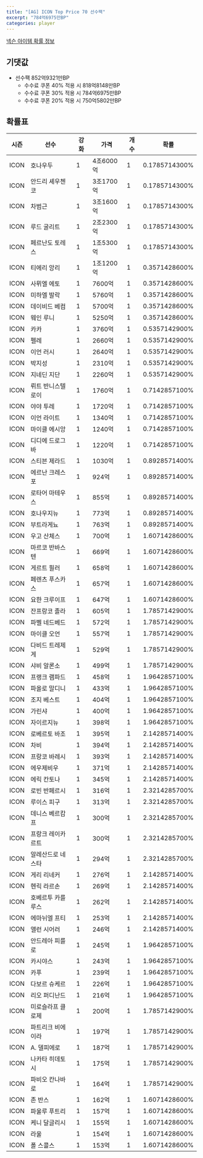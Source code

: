 ```yaml
---
title: "[AG] ICON Top Price 70 선수팩"
excerpt: "784억6975만BP"
categories: player
---
```

[넥슨 아이템 확률 정보](http://iteminfo.nexon.com/probability/fo4?sn=5726)

## 기댓값
- 선수팩 852억9321만BP
  - 수수료 쿠폰 40% 적용 시 818억8148만BP
  - 수수료 쿠폰 30% 적용 시 784억6975만BP
  - 수수료 쿠폰 20% 적용 시 750억5802만BP


## 확률표

|시즌|선수|강화|가격|개수|확률|
|---|---|---|---|---|---|
|ICON|호나우두|1|4조6000억|1|0.1785714300%|
|ICON|안드리 셰우첸코|1|3조1700억|1|0.1785714300%|
|ICON|차범근|1|3조1600억|1|0.1785714300%|
|ICON|루드 굴리트|1|2조2300억|1|0.1785714300%|
|ICON|페르난도 토레스|1|1조5300억|1|0.1785714300%|
|ICON|티에리 앙리|1|1조1200억|1|0.3571428600%|
|ICON|사뮈엘 에토|1|7600억|1|0.3571428600%|
|ICON|미하엘 발락|1|5760억|1|0.3571428600%|
|ICON|데이비드 베컴|1|5700억|1|0.3571428600%|
|ICON|웨인 루니|1|5250억|1|0.3571428600%|
|ICON|카카|1|3760억|1|0.5357142900%|
|ICON|펠레|1|2660억|1|0.5357142900%|
|ICON|이언 러시|1|2640억|1|0.5357142900%|
|ICON|박지성|1|2310억|1|0.5357142900%|
|ICON|지네딘 지단|1|2260억|1|0.5357142900%|
|ICON|뤼트 반니스텔로이|1|1760억|1|0.7142857100%|
|ICON|야야 투레|1|1720억|1|0.7142857100%|
|ICON|이언 라이트|1|1340억|1|0.7142857100%|
|ICON|마이클 에시앙|1|1240억|1|0.7142857100%|
|ICON|디디에 드로그바|1|1220억|1|0.7142857100%|
|ICON|스티븐 제라드|1|1030억|1|0.8928571400%|
|ICON|에르난 크레스포|1|924억|1|0.8928571400%|
|ICON|로타어 마테우스|1|855억|1|0.8928571400%|
|ICON|호나우지뉴|1|773억|1|0.8928571400%|
|ICON|부트라게뇨|1|763억|1|0.8928571400%|
|ICON|우고 산체스|1|700억|1|1.6071428600%|
|ICON|마르코 반바스텐|1|669억|1|1.6071428600%|
|ICON|게르트 뮐러|1|658억|1|1.6071428600%|
|ICON|페렌츠 푸스카스|1|657억|1|1.6071428600%|
|ICON|요한 크루이프|1|647억|1|1.6071428600%|
|ICON|잔프랑코 졸라|1|605억|1|1.7857142900%|
|ICON|파벨 네드베드|1|572억|1|1.7857142900%|
|ICON|마이클 오언|1|557억|1|1.7857142900%|
|ICON|다비드 트레제게|1|529억|1|1.7857142900%|
|ICON|샤비 알론소|1|499억|1|1.7857142900%|
|ICON|프랭크 램파드|1|458억|1|1.9642857100%|
|ICON|파올로 말디니|1|433억|1|1.9642857100%|
|ICON|조지 베스트|1|404억|1|1.9642857100%|
|ICON|가린샤|1|400억|1|1.9642857100%|
|ICON|자이르지뉴|1|398억|1|1.9642857100%|
|ICON|로베르토 바조|1|395억|1|2.1428571400%|
|ICON|차비|1|394억|1|2.1428571400%|
|ICON|프랑코 바레시|1|393억|1|2.1428571400%|
|ICON|에우제비우|1|371억|1|2.1428571400%|
|ICON|에릭 칸토나|1|345억|1|2.1428571400%|
|ICON|로빈 반페르시|1|316억|1|2.3214285700%|
|ICON|루이스 피구|1|313억|1|2.3214285700%|
|ICON|데니스 베르캄프|1|300억|1|2.3214285700%|
|ICON|프랑크 레이카르트|1|300억|1|2.3214285700%|
|ICON|알레산드로 네스타|1|294억|1|2.3214285700%|
|ICON|게리 리네커|1|276억|1|2.1428571400%|
|ICON|헨릭 라르손|1|269억|1|2.1428571400%|
|ICON|호베르투 카를루스|1|262억|1|2.1428571400%|
|ICON|에마뉘엘 프티|1|253억|1|2.1428571400%|
|ICON|앨런 시어러|1|246억|1|2.1428571400%|
|ICON|안드레아 피를로|1|245억|1|1.9642857100%|
|ICON|카시야스|1|243억|1|1.9642857100%|
|ICON|카푸|1|239억|1|1.9642857100%|
|ICON|다보르 슈케르|1|226억|1|1.9642857100%|
|ICON|리오 퍼디난드|1|216억|1|1.9642857100%|
|ICON|미로슬라프 클로제|1|200억|1|1.7857142900%|
|ICON|파트리크 비에이라|1|197억|1|1.7857142900%|
|ICON|A. 델피에로|1|187억|1|1.7857142900%|
|ICON|나카타 히데토시|1|175억|1|1.7857142900%|
|ICON|파비오 칸나바로|1|164억|1|1.7857142900%|
|ICON|존 반스|1|162억|1|1.6071428600%|
|ICON|파울루 푸트리|1|157억|1|1.6071428600%|
|ICON|케니 달글리시|1|155억|1|1.6071428600%|
|ICON|라울|1|154억|1|1.6071428600%|
|ICON|폴 스콜스|1|153억|1|1.6071428600%|
